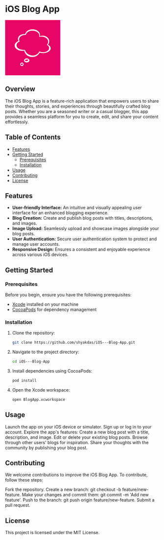 # iOS Blog App

![App Logo](https://github.com/shyakdas/iOS---Blog-App/blob/main/BlogApp/Other/Assets.xcassets/AppIcon.appiconset/icon-60%403x.png) <!-- Replace with the path to your app logo -->

## Overview

The iOS Blog App is a feature-rich application that empowers users to share their thoughts, stories, and experiences through beautifully crafted blog posts. Whether you are a seasoned writer or a casual blogger, this app provides a seamless platform for you to create, edit, and share your content effortlessly.

## Table of Contents

- [Features](#features)
- [Getting Started](#getting-started)
  - [Prerequisites](#prerequisites)
  - [Installation](#installation)
- [Usage](#usage)
- [Contributing](#contributing)
- [License](#license)

## Features

- **User-friendly Interface:** An intuitive and visually appealing user interface for an enhanced blogging experience.
- **Blog Creation:** Create and publish blog posts with titles, descriptions, and images.
- **Image Upload:** Seamlessly upload and showcase images alongside your blog posts.
- **User Authentication:** Secure user authentication system to protect and manage user accounts.
- **Responsive Design:** Ensures a consistent and enjoyable experience across various iOS devices.

## Getting Started

### Prerequisites

Before you begin, ensure you have the following prerequisites:

- [Xcode](https://developer.apple.com/xcode/) installed on your machine
- [CocoaPods](https://cocoapods.org/) for dependency management

### Installation

1. Clone the repository:

   ```bash
   git clone https://github.com/shyakdas/iOS---Blog-App.git

2. Navigate to the project directory:
   
   ```bash
   cd iOS---Blog-App

3. Install dependencies using CocoaPods:

   ```bash
   pod install

4. Open the Xcode workspace:

   ```bash
   open BlogApp.xcworkspace


## Usage
Launch the app on your iOS device or simulator.
Sign up or log in to your account.
Explore the app's features:
Create a new blog post with a title, description, and image.
Edit or delete your existing blog posts.
Browse through other users' blogs for inspiration.
Share your thoughts with the community by publishing your blog post.

## Contributing
We welcome contributions to improve the iOS Blog App. To contribute, follow these steps:

Fork the repository.
Create a new branch: git checkout -b feature/new-feature.
Make your changes and commit them: git commit -m 'Add new feature'.
Push to the branch: git push origin feature/new-feature.
Submit a pull request.

## License
This project is licensed under the MIT License.   
